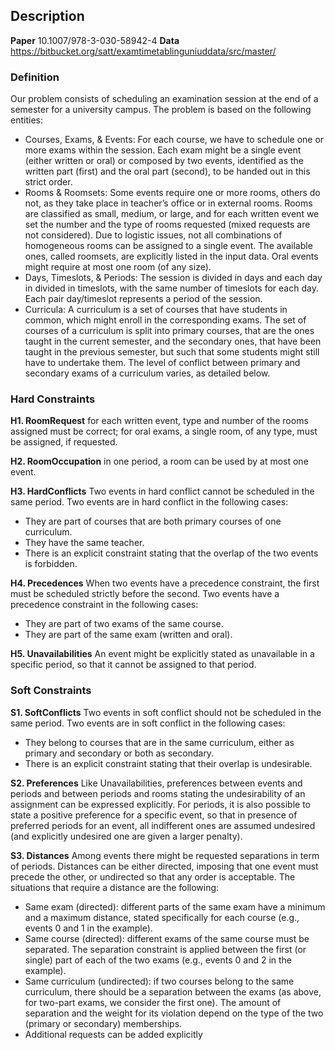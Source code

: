 ## Description

**Paper** 10.1007/978-3-030-58942-4
**Data** https://bitbucket.org/satt/examtimetablinguniuddata/src/master/

### Definition

Our problem consists of scheduling an examination session at the end of a semester for a university campus. The problem is based on the following entities:

- Courses, Exams, & Events: For each course, we have to schedule one or more exams within the session. Each exam might be a single event (either written or oral) or composed by two events, identified as the written part (first) and the oral part (second), to be handed out in this strict order.
- Rooms & Roomsets: Some events require one or more rooms, others do not, as they take place in teacher’s office or in external rooms. Rooms are classified as small, medium, or large, and for each written event we set the number and the type of rooms requested (mixed requests are not considered). Due to logistic issues, not all combinations of homogeneous rooms can be assigned to a single event. The available ones, called roomsets, are explicitly listed in the input data. Oral events might require at most one room (of any size).
- Days, Timeslots, & Periods: The session is divided in days and each day in divided in timeslots, with the same number of timeslots for each day. Each pair day/timeslot represents a period of the session.
- Curricula: A curriculum is a set of courses that have students in common, which might enroll in the corresponding exams. The set of courses of a curriculum is split into primary courses, that are the ones taught in the current semester, and the secondary ones, that have been taught in the previous semester, but such that some students might still have to undertake them. The level of conflict between primary and secondary exams of a curriculum varies, as detailed below.

### Hard Constraints
**H1. RoomRequest** 
for each written event, type and number of the rooms assigned must be correct; for oral exams, a single room, of any type, must be assigned, if requested.

**H2. RoomOccupation**
in one period, a room can be used by at most one event.

**H3. HardConflicts**
Two events in hard conflict cannot be scheduled in the same period. Two events are in hard conflict in the following cases:
- They are part of courses that are both primary courses of one curriculum.
- They have the same teacher.
- There is an explicit constraint stating that the overlap of the two events is forbidden.

**H4. Precedences**
When two events have a precedence constraint, the first must be scheduled strictly before the second. Two events have a precedence constraint in the following cases:
- They are part of two exams of the same course.
- They are part of the same exam (written and oral).

**H5. Unavailabilities**
An event might be explicitly stated as unavailable in a specific period, so that it cannot be assigned to that period. 

### Soft Constraints

**S1. SoftConflicts**
Two events in soft conflict should not be scheduled in the same period. Two events are in soft conflict in the following cases:
- They belong to courses that are in the same curriculum, either as primary
and secondary or both as secondary.
- There is an explicit constraint stating that their overlap is undesirable.

**S2. Preferences**
Like Unavailabilities, preferences between events and periods and between periods and rooms stating the undesirability of an assignment can be expressed explicitly. For periods, it is also possible to state a positive preference for a specific event, so that in presence of preferred periods for an event, all indifferent ones are assumed undesired (and explicitly undesired one are given a larger penalty).

**S3. Distances**
Among events there might be requested separations in term of periods. Distances can be either directed, imposing that one event must precede the other, or undirected so that any order is acceptable. The situations that require a distance are the following:
- Same exam (directed): different parts of the same exam have a minimum and a maximum distance, stated specifically for each course (e.g., events 0 and 1 in the example).
- Same course (directed): different exams of the same course must be separated. The separation constraint is applied between the first (or single) part of each of the two exams (e.g., events 0 and 2 in the example).
- Same curriculum (undirected): if two courses belong to the same curriculum, there should be a separation between the exams (as above, for two-part exams, we consider the first one). The amount of separation and the weight for its violation depend on the type of the two (primary or secondary) memberships.
- Additional requests can be added explicitly